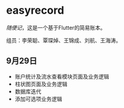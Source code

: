 # easyrecord

*随便记*，这是一个基于Flutter的简易账本。

组员：李荣聪、覃琛焯、王锦成、刘航、王海涛。

## 9月29日

+ 账户统计及流水查看模块页面及业务逻辑
+ 柱状图页面及业务逻辑
+ 数据库迭代
+ 添加可选项业务逻辑
